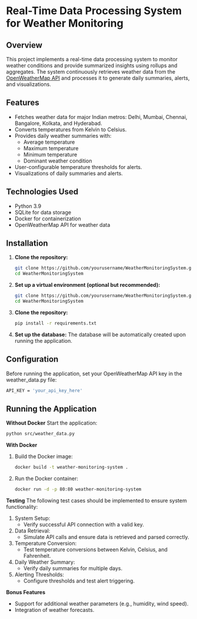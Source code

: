 # Real-Time Data Processing System for Weather Monitoring

## Overview
This project implements a real-time data processing system to monitor weather conditions and provide summarized insights using rollups and aggregates. The system continuously retrieves weather data from the [OpenWeatherMap API](https://openweathermap.org/) and processes it to generate daily summaries, alerts, and visualizations.

## Features
- Fetches weather data for major Indian metros: Delhi, Mumbai, Chennai, Bangalore, Kolkata, and Hyderabad.
- Converts temperatures from Kelvin to Celsius.
- Provides daily weather summaries with:
  - Average temperature
  - Maximum temperature
  - Minimum temperature
  - Dominant weather condition
- User-configurable temperature thresholds for alerts.
- Visualizations of daily summaries and alerts.

## Technologies Used
- Python 3.9
- SQLite for data storage
- Docker for containerization
- OpenWeatherMap API for weather data

## Installation

1. **Clone the repository:**
   ```bash
   git clone https://github.com/yourusername/WeatherMonitoringSystem.git
   cd WeatherMonitoringSystem
   
2. **Set up a virtual environment (optional but recommended):**
   ```bash
   git clone https://github.com/yourusername/WeatherMonitoringSystem.git
   cd WeatherMonitoringSystem
   ```
   
3. **Clone the repository:**
   ```bash
   pip install -r requirements.txt
   ```
   
4. **Set up the database:**
   The database will be automatically created upon running the application.

## Configuration
   Before running the application, set your OpenWeatherMap API key in the weather_data.py file:
   ```bash
   API_KEY = 'your_api_key_here'
   ```

## Running the Application
**Without Docker**
   Start the application:
   ```bash
   python src/weather_data.py
   ```
**With Docker**
1. Build the Docker image:
   ```bash
   docker build -t weather-monitoring-system .
   ```
2. Run the Docker container:
   ```bash
   docker run -d -p 80:80 weather-monitoring-system
   ```
**Testing**
The following test cases should be implemented to ensure system functionality:

1. System Setup:
    - Verify successful API connection with a valid key.
2. Data Retrieval:
    - Simulate API calls and ensure data is retrieved and parsed correctly.
3. Temperature Conversion:
    - Test temperature conversions between Kelvin, Celsius, and Fahrenheit.
4. Daily Weather Summary:
    - Verify daily summaries for multiple days.
5. Alerting Thresholds:
    - Configure thresholds and test alert triggering.

**Bonus Features**
  - Support for additional weather parameters (e.g., humidity, wind speed).
  - Integration of weather forecasts.

  


